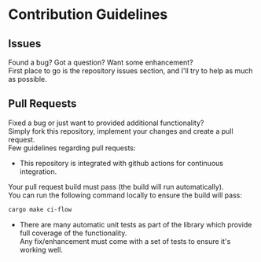 # Contribution Guidelines
<!-- markdownlint-disable required-headers -->

## Issues

Found a bug? Got a question? Want some enhancement?<br>
First place to go is the repository issues section, and I'll try to help as much as possible.

## Pull Requests

Fixed a bug or just want to provided additional functionality?<br>
Simply fork this repository, implement your changes and create a pull request.<br>
Few guidelines regarding pull requests:

* This repository is integrated with github actions for continuous integration.<br>

Your pull request build must pass (the build will run automatically).<br>
You can run the following command locally to ensure the build will pass:

````sh
cargo make ci-flow
````

* There are many automatic unit tests as part of the library which provide full coverage of the functionality.<br>Any fix/enhancement must come with a set of tests to ensure it's working well.
